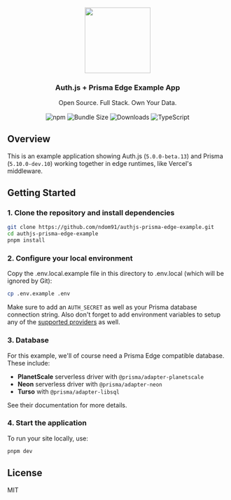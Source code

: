 <p align="center">
   <br/>
   <a href="https://authjs.dev" target="_blank"><img width="150px" src="https://authjs.dev/img/logo/logo-sm.png" /></a>
   <h3 align="center">Auth.js + Prisma Edge Example App</h3>
   <p align="center">
   Open Source. Full Stack. Own Your Data.
   </p>
   <p align="center" style="align: center;">
     <img align="center" alt="npm" src="https://img.shields.io/npm/v/next-auth?label=next-auth&style=flat-square&color=black&labelColor=black">
     <img align="center" src="https://img.shields.io/bundlephobia/minzip/next-auth?label=next-auth&style=flat-square&color=black&labelColor=black" alt="Bundle Size"/>
     <img align="center" src="https://img.shields.io/npm/dm/next-auth?label=next-auth%20downloads&style=flat-square&color=black&labelColor=black" alt="Downloads" />
     <img align="center" src="https://img.shields.io/badge/npm-TypeScript-blue?style=flat-square&color=black&labelColor=black" alt="TypeScript" />
   </p>
</p>

## Overview

This is an example application showing Auth.js (`5.0.0-beta.13`) and Prisma (`5.10.0-dev.10`) working together in edge runtimes, like Vercel's middleware.

## Getting Started

### 1. Clone the repository and install dependencies

```bash
git clone https://github.com/ndom91/authjs-prisma-edge-example.git
cd authjs-prisma-edge-example
pnpm install
```

### 2. Configure your local environment

Copy the .env.local.example file in this directory to .env.local (which will be ignored by Git):

```bash
cp .env.example .env
```

Make sure to add an `AUTH_SECRET` as well as your Prisma database connection string. Also don't forget to add environment variables to setup any of the [supported providers](https://authjs.dev/reference/core/providers) as well.

### 3. Database

For this example, we'll of course need a Prisma Edge compatible database. These include:

- **PlanetScale** serverless driver with `@prisma/adapter-planetscale`
- **Neon** serverless driver with `@prisma/adapter-neon`
- **Turso** with `@prisma/adapter-libsql`

See their documentation for more details.

### 4. Start the application

To run your site locally, use:

```bash
pnpm dev
```

## License

MIT
